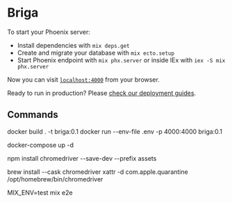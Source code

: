# Briga

To start your Phoenix server:

  * Install dependencies with `mix deps.get`
  * Create and migrate your database with `mix ecto.setup`
  * Start Phoenix endpoint with `mix phx.server` or inside IEx with `iex -S mix phx.server`

Now you can visit [`localhost:4000`](http://localhost:4000) from your browser.

Ready to run in production? Please [check our deployment guides](https://hexdocs.pm/phoenix/deployment.html).

## Commands

docker build . -t briga:0.1
docker run --env-file .env -p 4000:4000 briga:0.1

docker-compose up -d

npm install chromedriver --save-dev --prefix assets

brew install --cask chromedriver
xattr -d com.apple.quarantine /opt/homebrew/bin/chromedriver

MIX_ENV=test mix e2e